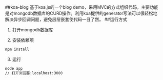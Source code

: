 ##koa-blog
基于koa.js的一个blog demo，采用MVC的方式组织代码，主要功能是对mongodb数据库的CURD操作。利用koa提供的generator写法可以很轻松地解决异步回调问题，避免层层嵌套使代码一目了然。
##运行方式

 1. 打开mongodb数据库
 
 2. 安装依赖项
 ```sh
 npm install
 ```
 3. 运行
 
 ```sh
 node app
 // 打开浏览器:localhost:3000
 ```